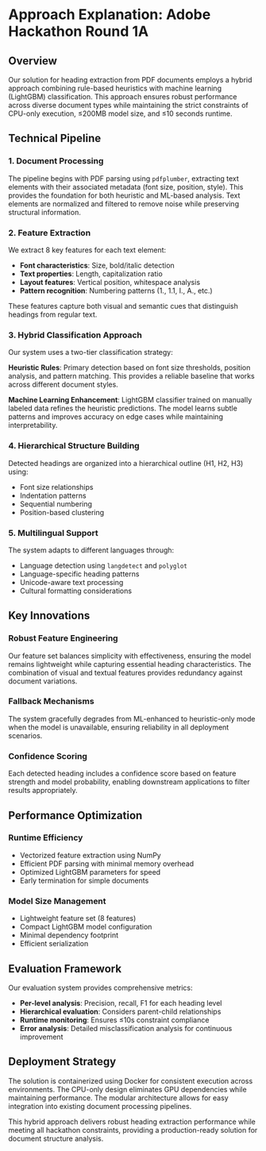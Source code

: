 # Approach Explanation: Adobe Hackathon Round 1A

## Overview
Our solution for heading extraction from PDF documents employs a hybrid approach combining rule-based heuristics with machine learning (LightGBM) classification. This approach ensures robust performance across diverse document types while maintaining the strict constraints of CPU-only execution, ≤200MB model size, and ≤10 seconds runtime.

## Technical Pipeline

### 1. Document Processing
The pipeline begins with PDF parsing using `pdfplumber`, extracting text elements with their associated metadata (font size, position, style). This provides the foundation for both heuristic and ML-based analysis. Text elements are normalized and filtered to remove noise while preserving structural information.

### 2. Feature Extraction
We extract 8 key features for each text element:
- **Font characteristics**: Size, bold/italic detection
- **Text properties**: Length, capitalization ratio
- **Layout features**: Vertical position, whitespace analysis
- **Pattern recognition**: Numbering patterns (1., 1.1, I., A., etc.)

These features capture both visual and semantic cues that distinguish headings from regular text.

### 3. Hybrid Classification Approach
Our system uses a two-tier classification strategy:

**Heuristic Rules**: Primary detection based on font size thresholds, position analysis, and pattern matching. This provides a reliable baseline that works across different document styles.

**Machine Learning Enhancement**: LightGBM classifier trained on manually labeled data refines the heuristic predictions. The model learns subtle patterns and improves accuracy on edge cases while maintaining interpretability.

### 4. Hierarchical Structure Building
Detected headings are organized into a hierarchical outline (H1, H2, H3) using:
- Font size relationships
- Indentation patterns
- Sequential numbering
- Position-based clustering

### 5. Multilingual Support
The system adapts to different languages through:
- Language detection using `langdetect` and `polyglot`
- Language-specific heading patterns
- Unicode-aware text processing
- Cultural formatting considerations

## Key Innovations

### Robust Feature Engineering
Our feature set balances simplicity with effectiveness, ensuring the model remains lightweight while capturing essential heading characteristics. The combination of visual and textual features provides redundancy against document variations.

### Fallback Mechanisms
The system gracefully degrades from ML-enhanced to heuristic-only mode when the model is unavailable, ensuring reliability in all deployment scenarios.

### Confidence Scoring
Each detected heading includes a confidence score based on feature strength and model probability, enabling downstream applications to filter results appropriately.

## Performance Optimization

### Runtime Efficiency
- Vectorized feature extraction using NumPy
- Efficient PDF parsing with minimal memory overhead
- Optimized LightGBM parameters for speed
- Early termination for simple documents

### Model Size Management
- Lightweight feature set (8 features)
- Compact LightGBM model configuration
- Minimal dependency footprint
- Efficient serialization

## Evaluation Framework

Our evaluation system provides comprehensive metrics:
- **Per-level analysis**: Precision, recall, F1 for each heading level
- **Hierarchical evaluation**: Considers parent-child relationships
- **Runtime monitoring**: Ensures ≤10s constraint compliance
- **Error analysis**: Detailed misclassification analysis for continuous improvement

## Deployment Strategy

The solution is containerized using Docker for consistent execution across environments. The CPU-only design eliminates GPU dependencies while maintaining performance. The modular architecture allows for easy integration into existing document processing pipelines.

This hybrid approach delivers robust heading extraction performance while meeting all hackathon constraints, providing a production-ready solution for document structure analysis. 